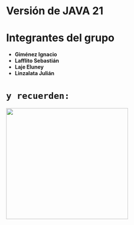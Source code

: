 # Versión de JAVA 21

# Integrantes del grupo

* **Giménez Ignacio**
* **Lafflito Sebastián**
* **Laje Eluney**
* **Linzalata Julián**

# `y recuerden:`
<img src="https://i.redd.it/xegl81xwl8w81.jpg" width="330px" height="300px">
